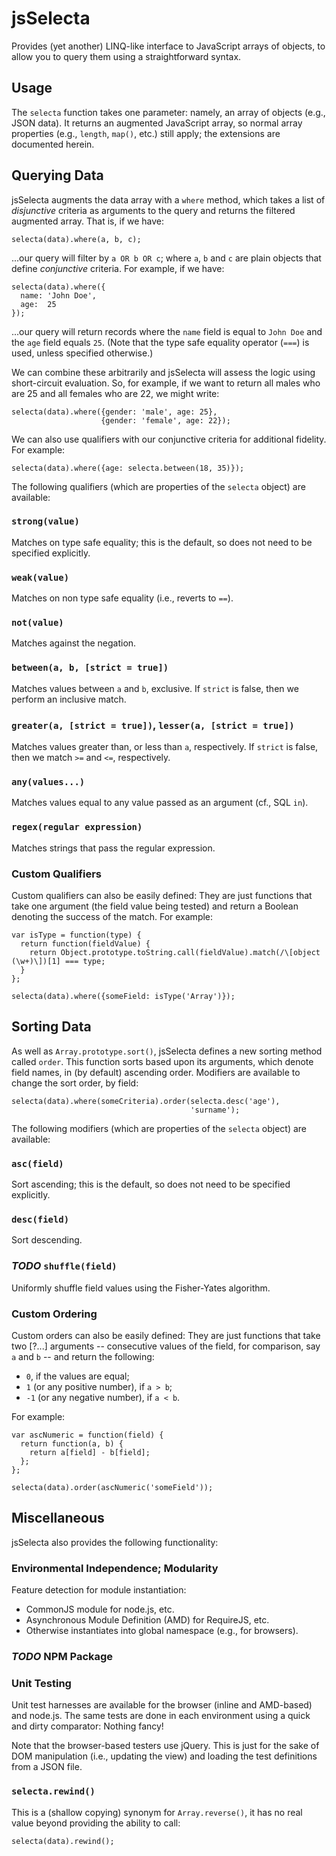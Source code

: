 # jsSelecta
Provides (yet another) LINQ-like interface to JavaScript arrays of
objects, to allow you to query them using a straightforward syntax.

## Usage
The `selecta` function takes one parameter: namely, an array of objects
(e.g., JSON data). It returns an augmented JavaScript array, so normal
array properties (e.g., `length`, `map()`, etc.) still apply; the
extensions are documented herein.

## Querying Data
jsSelecta augments the data array with a `where` method, which takes a
list of *disjunctive* criteria as arguments to the query and returns the
filtered augmented array. That is, if we have:

    selecta(data).where(a, b, c);

...our query will filter by `a OR b OR c`; where `a`, `b` and `c` are
plain objects that define *conjunctive* criteria. For example, if we
have:

    selecta(data).where({
      name: 'John Doe',
      age:  25
    });

...our query will return records where the `name` field is equal to
`John Doe` and the `age` field equals `25`. (Note that the type safe
equality operator (`===`) is used, unless specified otherwise.)
       
We can combine these arbitrarily and jsSelecta will assess the logic
using short-circuit evaluation. So, for example, if we want to return
all males who are 25 and all females who are 22, we might write:

    selecta(data).where({gender: 'male', age: 25},
                        {gender: 'female', age: 22});

We can also use qualifiers with our conjunctive criteria for additional
fidelity. For example:

    selecta(data).where({age: selecta.between(18, 35)});

The following qualifiers (which are properties of the `selecta` object)
are available:

### `strong(value)`
Matches on type safe equality; this is the default, so does not need to
be specified explicitly.

### `weak(value)`
Matches on non type safe equality (i.e., reverts to `==`).

### `not(value)`
Matches against the negation.

### `between(a, b, [strict = true])`
Matches values between `a` and `b`, exclusive. If `strict` is false,
then we perform an inclusive match.

### `greater(a, [strict = true])`, `lesser(a, [strict = true])`
Matches values greater than, or less than `a`, respectively. If `strict`
is false, then we match `>=` and `<=`, respectively.

### `any(values...)`
Matches values equal to any value passed as an argument (cf., SQL `in`).

### `regex(regular expression)`
Matches strings that pass the regular expression.

### Custom Qualifiers
Custom qualifiers can also be easily defined: They are just functions
that take one argument (the field value being tested) and return a
Boolean denoting the success of the match. For example:

    var isType = function(type) {
      return function(fieldValue) {
        return Object.prototype.toString.call(fieldValue).match(/\[object (\w+)\])[1] === type;
      }
    };

    selecta(data).where({someField: isType('Array')});

## Sorting Data
As well as `Array.prototype.sort()`, jsSelecta defines a new sorting
method called `order`. This function sorts based upon its arguments,
which denote field names, in (by default) ascending order. Modifiers are
available to change the sort order, by field:

    selecta(data).where(someCriteria).order(selecta.desc('age'),
                                            'surname');

The following modifiers (which are properties of the `selecta` object)
are available:

### `asc(field)`
Sort ascending; this is the default, so does not need to be specified
explicitly.

### `desc(field)`
Sort descending.

### *TODO* `shuffle(field)`
Uniformly shuffle field values using the Fisher-Yates algorithm.

### Custom Ordering
Custom orders can also be easily defined: They are just functions that
take two [?...] arguments -- consecutive values of the field, for
comparison, say `a` and `b` -- and return the following:

* `0`, if the values are equal;
* `1` (or any positive number), if `a > b`;
* `-1` (or any negative number), if `a < b`.

For example:

    var ascNumeric = function(field) {
      return function(a, b) {
        return a[field] - b[field];
      };
    };

    selecta(data).order(ascNumeric('someField'));

## Miscellaneous
jsSelecta also provides the following functionality:

### Environmental Independence; Modularity
Feature detection for module instantiation:

* CommonJS module for node.js, etc.
* Asynchronous Module Definition (AMD) for RequireJS, etc.
* Otherwise instantiates into global namespace (e.g., for browsers).

### *TODO* NPM Package

### Unit Testing
Unit test harnesses are available for the browser (inline and AMD-based)
and node.js. The same tests are done in each environment using a quick
and dirty comparator: Nothing fancy!

Note that the browser-based testers use jQuery. This is just for the
sake of DOM manipulation (i.e., updating the view) and loading the test
definitions from a JSON file.

### `selecta.rewind()`
This is a (shallow copying) synonym for `Array.reverse()`, it has no
real value beyond providing the ability to call:

    selecta(data).rewind();
